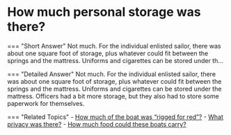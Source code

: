 # How much personal storage was there?


=== "Short Answer"
    Not much.  For the individual enlisted sailor, there was about one square foot of storage, plus whatever could fit between the springs and the mattress.  Uniforms and cigarettes can be stored under th...

=== "Detailed Answer"
    Not much.  For the individual enlisted sailor, there was about one square foot of storage, plus whatever could fit between the springs and the mattress.  Uniforms and cigarettes can be stored under the mattress.  Officers had a bit more storage, but they also had to store some paperwork for themselves.

=== "Related Topics"
    - [How much of the boat was “rigged for red”?](./how-much-of-the-boat-was-rigged-for-red.md)
    - [What privacy was there?](./what-privacy-was-there.md)
    - [How much food could these boats carry?](./how-much-food-could-these-boats-carry.md)
